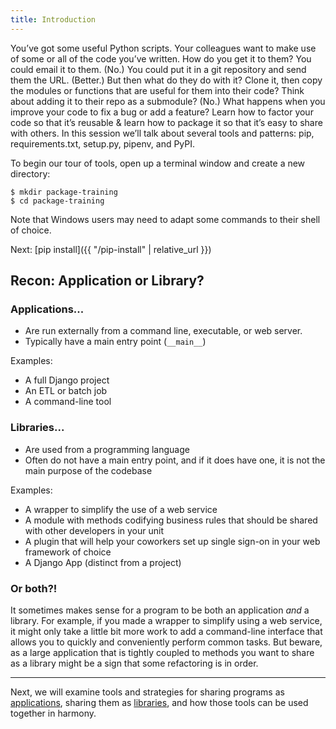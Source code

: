 ```yaml
---
title: Introduction
---
```


You’ve got some useful Python scripts. Your colleagues want to make use of some or all of the code you’ve written. How do you get it to them? You could email it to them. (No.) You could put it in a git repository and send them the URL. (Better.) But then what do they do with it? Clone it, then copy the modules or functions that are useful for them into their code? Think about adding it to their repo as a submodule? (No.) What happens when you improve your code to fix a bug or add a feature? Learn how to factor your code so that it’s reusable & learn how to package it so that it’s easy to share with others. In this session we’ll talk about several tools and patterns: pip, requirements.txt, setup.py, pipenv, and PyPI.

To begin our tour of tools, open up a terminal window and create a new directory:
```terminal
$ mkdir package-training
$ cd package-training
```
Note that Windows users may need to adapt some commands to their shell of choice.

Next: [pip install]({{ "/pip-install" | relative_url }})

## Recon: Application or Library?

### Applications...
* Are run externally from a command line, executable, or web server.
* Typically have a main entry point (`__main__`)

Examples:
* A full Django project
* An ETL or batch job
* A command-line tool

### Libraries...
* Are used from a programming language
* Often do not have a main entry point, and if it does have one, it is not the main purpose of the codebase

Examples:
* A wrapper to simplify the use of a web service
* A module with methods codifying business rules that should be shared with other developers in your unit
* A plugin that will help your coworkers set up single sign-on in your web framework of choice
* A Django App (distinct from a project)

### Or both?!
It sometimes makes sense for a program to be both an application *and* a library. For example, if you made a wrapper to simplify using a web service, it might only take a little bit more work to add a command-line interface that allows you to quickly and conveniently perform common tasks. But beware, as a large application that is tightly coupled to methods you want to share as a library might be a sign that some refactoring is in order.

***
Next, we will examine tools and strategies for sharing programs as [applications](./applications.md), sharing them as [libraries](./libraries.md), and how those tools can be used together in harmony.
